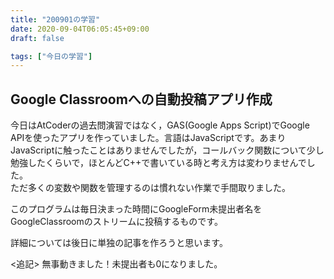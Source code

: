 ```yaml
---
title: "200901の学習"
date: 2020-09-04T06:05:45+09:00
draft: false

tags: ["今日の学習"]
---
```

## Google Classroomへの自動投稿アプリ作成

今日はAtCoderの過去問演習ではなく，GAS(Google Apps Script)でGoogle APIを使ったアプリを作っていました。言語はJavaScriptです。あまりJavaScriptに触ったことはありませんでしたが，コールバック関数について少し勉強したくらいで，ほとんどC++で書いている時と考え方は変わりませんでした。  
ただ多くの変数や関数を管理するのは慣れない作業で手間取りました。

このプログラムは毎日決まった時間にGoogleForm未提出者名を GoogleClassroomのストリームに投稿するものです。

詳細については後日に単独の記事を作ろうと思います。

<追記>
無事動きました！未提出者も0になりました。